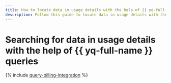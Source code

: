 ```yaml
---
title: How to locate data in usage details with the help of {{ yq-full-name }} queries
description: Follow this guide to locate data in usage details with the help of {{ yq-full-name }} queries.
---
```


# Searching for data in usage details with the help of {{ yq-full-name }} queries


{% include [query-billing-integration](../../_tutorials/dataplatform/billing-detail-files-processing.md) %}
